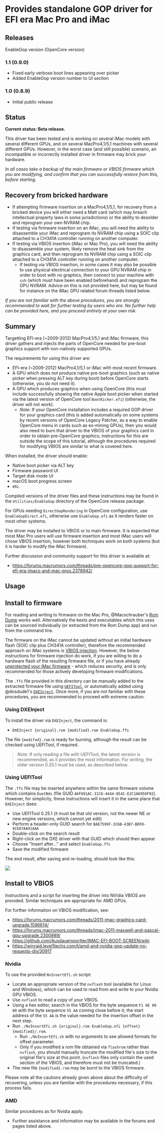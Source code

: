 # Provides standalone GOP driver for EFI era Mac Pro and iMac

## Releases

EnableGop version (OpenCore version)
### 1.1 (0.9.0)
 - Fixed early verbose boot lines appearing over picker
 - Added EnableGop version number to UI section

### 1.0 (0.8.9)
 - Initial public release

## Status
**Current status: Beta release.**

This driver has been tested and is working on several iMac models
with several different GPUs, and on several MacPro4,1/5,1 machines with several different GPUs. However, in the worst
case (and still possible) scenario, an incompatible or incorrectly installed driver
in firmware may brick your hardware.

*In all cases take a backup of the main firmware or VBIOS firmware which you are modifying, and confirm that
you can successfully restore from this, before starting.*

## Recovery from bricked hardware
 - If attempting firmware insertion on a MacPro4,1/5,1, for recovery from a bricked device you will either
need a Matt card (which may breach intellectual property laws in some jurisdictions) or the ability to
desolder and reprogram your own NVRAM chip.
 - If testing via firmware insertion on an iMac, you will need the ability to disassemble your iMac and
reprogram its NVRAM chip using a SOIC clip attached to a CH341A controller running on another computer.
 - If testing via VBIOS insertion (iMac or Mac Pro), you will need the ability to disassemble your system,
likely remove the heat sink from the graphics card, and then reprogram its NVRAM chip using a SOIC
clip attached to a CH341A controller running on another computer.
   - If testing via VBIOS insertion, in some cases it may also be possible
to use physical electrical connection to your GPU NVRAM chip in order to boot with no graphics, then connect
to your machine with `ssh` (which must have been enabled beforehand) and reprogram the GPU NVRAM. Advice on
this is not provided here, but may be found for instance on the iMac GPU related forum threads listed below.

*If you are not familiar with the above procedures, you are strongly recommended to wait for further testing by
users who are. No further help can be provided here, and you proceed entirely at your own risk.*

## Summary
Targetting EFI-era (~2009-2012) MacPro4,1/5,1 and iMac firmware, this driver gathers and injects the parts of
OpenCore needed for pre-boot graphics support with non-natively supported GPUs.

The requirements for using this driver are:

 - EFI-era (~2009-2012) MacPro4,1/5,1 or iMac with most recent firmware.
 - A GPU which does not produce native pre-boot graphics (such as native picker when pressing ALT key during boot)
 before OpenCore starts (otherwise, you do not need it).
 - A GPU which produces graphics when using OpenCore (this must include successfully showing the native Apple boot
 picker when started via the latest version of OpenCore tool `BootKicker.efi`) (otherwise, the driver will not work).
   - *Note*: If your OpenCore installation includes a required GOP driver for your graphics card (this is added
   automatically on some systems by recent versions of OpenCore Legacy Patcher, as a way to enable OpenCore menu
   in cards such as ex-mining GPUs), then you would also need to burn that driver to the VBIOS of your graphics
   card in order to obtain pre-OpenCore graphics; instructions for this are outside the scope of this tutorial,
   although the procedures required for modifying VBIOS are similar to what is covered here.

When installed, the driver should enable:

 - Native boot picker via ALT key
 - Firmware password UI
 - Target disk mode UI
 - macOS boot progress screen
 - etc.

Compiled versions of the driver files and these instructions may be found in the `Utilities/EnableGop`
directory of the OpenCore release package.

For GPUs needing `DirectGopRendering` in OpenCore configuration, use `EnableGopDirect.efi`, otherwise use `EnableGop.efi`
as it renders faster on most other systems.

The driver may be installed to VBIOS or to main firmware. It is expected that most Mac Pro users will use firmware insertion
and most iMac users will chose VBIOS insertion, however both techniques work on both systems (but it is harder to modify the
iMac firmware).

Further discussion and community support for this driver is available at:

 - https://forums.macrumors.com/threads/pre-opencore-gop-support-for-efi-era-imacs-and-mac-pros.2378942/

## Usage

## Install to firmware

For reading and writing to firmware on the Mac Pro, @Macschrauber's [Rom Dump](https://www.youtube.com/watch?v=q4NW00oyUKE) works
well. Alternatively the kexts and executables which this uses can be sourced individually (or extracted from the Rom Dump app) and
run from the command line.

The firmware on the iMac cannot be updated without an initial hardware flash (SOIC clip plus CH341A controller), therefore
the recommended approach on iMac systems is [VBIOS injection](#install-to-vbios). However, the below instructions for firmware
injection do work, if you are willing to do a hardware flash of the resulting firmware file, or if you have already
[unprotected your iMac firmware](https://forums.macrumors.com/threads/imac-2011-see-more-uefi-firmware-mod.2257435/page-3?post=31087001#post-31087001) -
which reduces security, and is only recommended for those actively developing firmware modifications.

The `.ffs` file provided in this directory can be manually added to the extracted firmware file using [`UEFITool`](https://github.com/LongSoft/UEFITool),
or automatically added using @dosdude1's [`DXEInject`](https://dosdude1.com/apps/). Once more, if you are not familiar with these procedures,
you are recommended to proceed with extreme caution.

### Using DXEInject

To install the driver via `DXEInject`, the command is:

 - `DXEInject {original}.rom {modified}.rom EnableGop.ffs`

The file `{modifed}.rom` is ready for burning, although the result can be checked using UEFITool, if required.

> *Note*: If only reading a file with UEFITool, the latest version is recommended, as it provides the most information.
For writing, the older version 0.25.1 must be used, as described below.

### Using UEFITool

The `.ffs` file may be inserted anywhere within the same firmware volume which contains `DuetBds`
(file GUID `A6F691AC-31C8-4444-854C-E2C1A6950F92`). However, for simplicity, these instructions
will insert it in the same place that `DXEInject` does:

 - Use UEFITool 0.25.1 (it must be that old version, not the newer NE or new engine versions, which
cannot yet edit)
 - Perform a header-only GUID search for `BAE7599F-3C6B-43B7-BDF0-9CE07AA91AA6`
 - Double-click on the search result
 - Right-click on the DXE driver with that GUID which should then appear
 - Choose "Insert after..." and select `EnableGop.ffs`
 - Save the modified firmware

The end result, after saving and re-loading, should look like this:

<img src="UEFITool_Inserted_Screenshot.png">

## Install to VBIOS

Instructions and a script for inserting the driver into NVidia VBIOS are provided.
Similar techniques are appropriate for AMD GPUs.

For further information on VBIOS modification, see:

 - https://forums.macrumors.com/threads/2011-imac-graphics-card-upgrade.1596614/
 - https://forums.macrumors.com/threads/imac-2011-maxwell-and-pascal-gpu-upgrade.2300989/
 - https://github.com/Ausdauersportler/IMAC-EFI-BOOT-SCREEN/wiki
 - https://winraid.level1techs.com/t/amd-and-nvidia-gop-update-no-requests-diy/30917

### Nvidia

To use the provided `NvInsertEfi.sh` script:

 - Locate an appropriate version of the `nvflash` tool (available for Linux and Windows), which can be used to read
 from and write to your Nvidia GPU VBIOS.
 - Use `nvflash` to read a copy of your VBIOS.
 - Using a hex editor, search in the VBIOS for the byte sequence `F1 0E 00 00` with the byte sequence `55 AA` coming
 close before it; the start address of the `55 AA` is the value needed for the insertion offset in the next step.
 - Run `./NvInsertEfi.sh {original}.rom EnableGop.efi {offset} {modified}/.rom`.
   - Run `./NvInsertEfi.sh` with no arguments to see allowed formats for offset parameter.
   - Only if you modified a rom file obtained via `flashrom` rather than `nvflash`, you should manually truncate
   the modified file's size to the original file's size at this point. (`nvflash` files only contain the used section
   of the VBIOS, and therefore must not be truncated.)
 - The new file `{modified}.rom` may be burnt to the VBIOS firmware.
 
 Please note all the cautions already given above about the difficulty of recovering, unless you are familiar with
 the procedures necessary, if this process fails.

### AMD

Similar procedures as for Nvidia apply.

 - Further assistance and information may be available in the forums and pages listed above.

